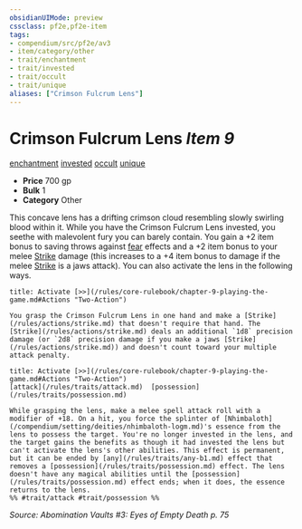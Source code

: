 ```yaml
---
obsidianUIMode: preview
cssclass: pf2e,pf2e-item
tags:
- compendium/src/pf2e/av3
- item/category/other
- trait/enchantment
- trait/invested
- trait/occult
- trait/unique
aliases: ["Crimson Fulcrum Lens"]
---
```

# Crimson Fulcrum Lens *Item 9*  
[enchantment](/rules/traits/enchantment.md)  [invested](/rules/traits/invested.md)  [occult](/rules/traits/occult.md)  [unique](/rules/traits/unique.md)  

- **Price** 700 gp
- **Bulk** 1
- **Category** Other

This concave lens has a drifting crimson cloud resembling slowly swirling blood within it. While you have the Crimson Fulcrum Lens invested, you seethe with malevolent fury you can barely contain. You gain a +2 item bonus to saving throws against [fear](/rules/traits/fear.md) effects and a +2 item bonus to your melee [Strike](/rules/actions/strike.md) damage (this increases to a +4 item bonus to damage if the melee [Strike](/rules/actions/strike.md) is a jaws attack). You can also activate the lens in the following ways.

```ad-embed-ability
title: Activate [>>](/rules/core-rulebook/chapter-9-playing-the-game.md#Actions "Two-Action")

You grasp the Crimson Fulcrum Lens in one hand and make a [Strike](/rules/actions/strike.md) that doesn't require that hand. The [Strike](/rules/actions/strike.md) deals an additional `1d8` precision damage (or `2d8` precision damage if you make a jaws [Strike](/rules/actions/strike.md)) and doesn't count toward your multiple attack penalty.
```

```ad-embed-ability
title: Activate [>>](/rules/core-rulebook/chapter-9-playing-the-game.md#Actions "Two-Action")
[attack](/rules/traits/attack.md)  [possession](/rules/traits/possession.md)  

While grasping the lens, make a melee spell attack roll with a modifier of +18. On a hit, you force the splinter of [Nhimbaloth](/compendium/setting/deities/nhimbaloth-logm.md)'s essence from the lens to possess the target. You're no longer invested in the lens, and the target gains the benefits as though it had invested the lens but can't activate the lens's other abilities. This effect is permanent, but it can be ended by [any](/rules/traits/any-b1.md) effect that removes a [possession](/rules/traits/possession.md) effect. The lens doesn't have any magical abilities until the [possession](/rules/traits/possession.md) effect ends; when it does, the essence returns to the lens.  
%% #trait/attack #trait/possession %%
```

*Source: Abomination Vaults #3: Eyes of Empty Death p. 75*